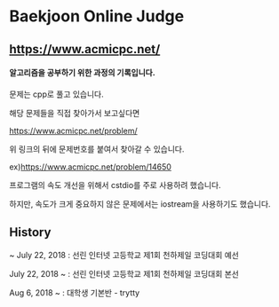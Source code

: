 # Baekjoon Online Judge
## https://www.acmicpc.net/
#### 알고리즘을 공부하기 위한 과정의 기록입니다.

문제는 cpp로 풀고 있습니다. 

해당 문제들을 직접 찾아가서 보고싶다면

https://www.acmicpc.net/problem/

위 링크의 뒤에 문제번호를 붙여서 찾아갈 수 있습니다.

ex)https://www.acmicpc.net/problem/14650

프로그램의 속도 개선을 위해서 cstdio를 주로 사용하려 했습니다.

하지만, 속도가 크게 중요하지 않은 문제에서는 iostream을 사용하기도 했습니다. 

## History
~ July 22, 2018 : 선린 인터넷 고등학교 제1회 천하제일 코딩대회 예선

July 22, 2018 ~ : 선린 인터넷 고등학교 제1회 천하제일 코딩대회 본선

Aug 6, 2018 ~ : 대학생 기본반 - trytty

